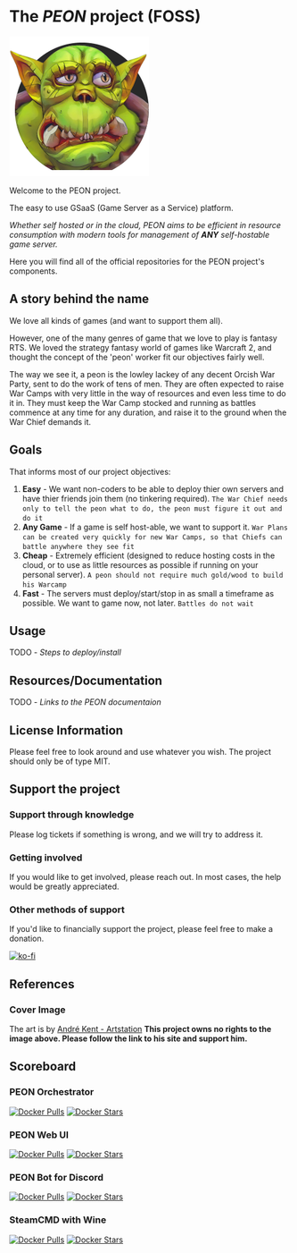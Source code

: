 # The *PEON* project (FOSS)

![PEON](../media/images/peon-logo.png)

Welcome to the PEON project.

The easy to use GSaaS (Game Server as a Service) platform.

*Whether self hosted or in the cloud, PEON aims to be efficient in resource consumption with modern tools for management of **ANY** self-hostable game server.*

Here you will find all of the official repositories for the PEON project's components.

## A story behind the name

We love all kinds of games (and want to support them all).

However, one of the many genres of game that we love to play is fantasy RTS.
We loved the strategy fantasy world of games like Warcraft 2, and thought the concept of the 'peon' worker fit our objectives fairly well.

The way we see it, a peon is the lowley lackey of any decent Orcish War Party, sent to do the work of tens of men.
They are often expected to raise War Camps with very little in the way of resources and even less time to do it in.
They must keep the War Camp stocked and running as battles commence at any time for any duration, and raise it to the ground when the War Chief demands it.

## Goals

That informs most of our project objectives:

1. **Easy** - We want non-coders to be able to deploy thier own servers and have thier friends join them (no tinkering required).
`The War Chief needs only to tell the peon what to do, the peon must figure it out and do it`
2. **Any Game** - If a game is self host-able, we want to support it.
`War Plans can be created very quickly for new War Camps, so that Chiefs can battle anywhere they see fit`
3. **Cheap** - Extremely efficient (designed to reduce hosting costs in the cloud, or to use as little resources as possible if running on your personal server).
`A peon should not require much gold/wood to build his Warcamp`
4. **Fast** - The servers must deploy/start/stop in as small a timeframe as possible. We want to game now, not later.
`Battles do not wait`

## Usage

TODO - *Steps to deploy/install*

## Resources/Documentation

TODO - *Links to the PEON documentaion*

## License Information

Please feel free to look around and use whatever you wish. The project should only be of type MIT.

## Support the project

### Support through knowledge

Please log tickets if something is wrong, and we will try to address it.

### Getting involved

If you would like to get involved, please reach out. In most cases, the help would be greatly appreciated.

### Other methods of support

If you'd like to financially support the project, please feel free to make a donation.

[![ko-fi](https://ko-fi.com/img/githubbutton_sm.svg)](https://ko-fi.com/K3K567ILJ)

## References

### Cover Image

The art is by [André Kent - Artstation](https://www.artstation.com/artwork/W2E0RQ)
**This project owns no rights to the image above. Please follow the link to his site and support him.**

## Scoreboard

### PEON Orchestrator

[![Docker Pulls](https://img.shields.io/docker/pulls/umlatt/peon.orc.svg)](https://hub.docker.com/r/umlatt/peon.orc)
[![Docker Stars](https://img.shields.io/docker/stars/umlatt/peon.orc.svg)](https://hub.docker.com/r/umlatt/peon.orc)

### PEON Web UI

[![Docker Pulls](https://img.shields.io/docker/pulls/umlatt/peon.ui.svg)](https://hub.docker.com/r/umlatt/peon.ui)
[![Docker Stars](https://img.shields.io/docker/stars/umlatt/peon.ui.svg)](https://hub.docker.com/r/umlatt/peon.ui)

### PEON Bot for Discord

[![Docker Pulls](https://img.shields.io/docker/pulls/umlatt/peon.bot.discord.svg)](https://hub.docker.com/r/umlatt/peon.bot.discord)
[![Docker Stars](https://img.shields.io/docker/stars/umlatt/peon.bot.discord.svg)](https://hub.docker.com/r/umlatt/peon.bot.discord)

### SteamCMD with Wine

[![Docker Pulls](https://img.shields.io/docker/pulls/umlatt/steamcmd-winehq.svg)](https://hub.docker.com/r/umlatt/steamcmd-winehq)
[![Docker Stars](https://img.shields.io/docker/stars/umlatt/steamcmd-winehq.svg)](https://hub.docker.com/r/umlatt/steamcmd-winehq)
